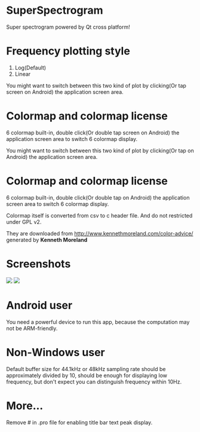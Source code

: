# SuperSpectrogram
Super spectrogram powered by Qt cross platform!

# Frequency plotting style
1. Log(Default)
2. Linear

You might want to switch between this two kind of plot by clicking(Or tap screen on Android) the application screen area.

# Colormap and colormap license
6 colormap built-in, double click(Or double tap screen on Android) the application screen area to switch 6 colormap display.

You might want to switch between this two kind of plot by clicking(Or tap on Android) the application screen area.

# Colormap and colormap license
6 colormap built-in, double click(Or double tap on Android) the application screen area to switch 6 colormap display.

Colormap itself is converted from csv to c header file. And do not restricted under GPL v2.

They are downloaded from http://www.kennethmoreland.com/color-advice/ generated by __**Kenneth Moreland**__

# Screenshots
<a><img src="https://rawgit.com/james34602/SuperSpectrogram/master/Screenshot1.png"/></a>
<a><img src="https://rawgit.com/james34602/SuperSpectrogram/master/Screenshot2.png"/></a>

# Android user
You need a powerful device to run this app, because the computation may not be ARM-friendly.

# Non-Windows user
Default buffer size for 44.1kHz or 48kHz sampling rate should be approximately divided by 10, should be enough for displaying low frequency, but don't expect you can distinguish frequency within 10Hz.

# More...
Remove # in .pro file for enabling title bar text peak display.